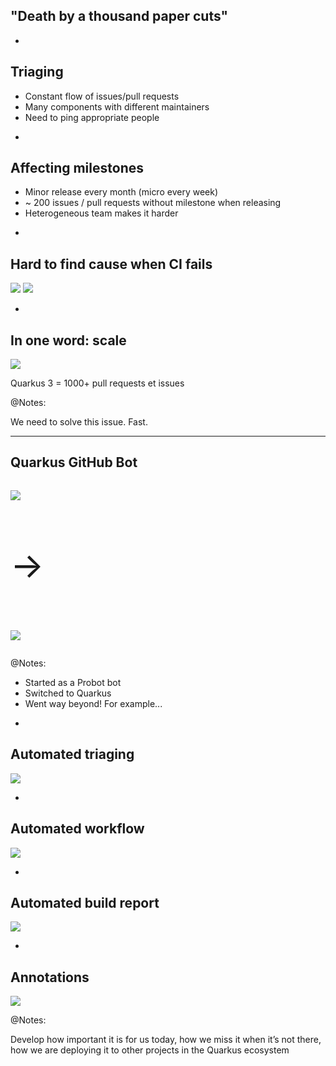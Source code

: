 ## "Death by a thousand paper cuts"

-

## Triaging

* Constant flow of issues/pull requests
* Many components with different maintainers
* Need to ping appropriate people

-

## Affecting milestones

* Minor release every month (micro every week)
* ~ 200 issues / pull requests without milestone when releasing
* Heterogeneous team makes it harder

-

## Hard to find cause when CI fails

![](images/long-log-file.png)
![](images/complex-build.png)

-

## In one word: scale

![](images/github-activity-may-15-june-15.png)

Quarkus 3 = 1000+ pull requests et issues

@Notes:

We need to solve this issue. Fast.

---

<!-- .element: class="grid" -->
## Quarkus GitHub Bot

<div class="column">

![](images/probot.png)

</div>
<div class="column" style="font-size: 4em;">

&rarr;

</div>
<div class="column">

![](images/quarkus.svg)

</div>

@Notes:

* Started as a Probot bot
* Switched to Quarkus
* Went way beyond! For example...

-

## Automated triaging

![](images/triaging.png)

-

## Automated workflow

![](images/workflow.png)

-

## Automated build report

![](images/build-report.png)

-

## Annotations

![](images/build-report-annotation.png)

@Notes:

Develop how important it is for us today,
how we miss it when it’s not there,
how we are deploying it to other projects in the Quarkus ecosystem
